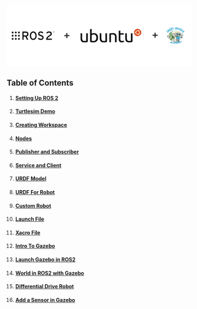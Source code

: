 ![ROS2 in Ubuntu](https://raw.githubusercontent.com/dhanushshettigar/Getting-Started-With-ROS2/master/cover-image.png)
## Table of Contents

1. #### [**Setting Up ROS 2**](https://github.com/dhanushshettigar/Getting-Started-With-ROS2/wiki/Getting-Started-With-ROS2)
2. #### [**Turtlesim Demo**](https://github.com/dhanushshettigar/Getting-Started-With-ROS2/wiki/Turtlesim)
3. #### [**Creating Workspace**](https://github.com/dhanushshettigar/Getting-Started-With-ROS2/wiki/Workspace)
4. #### [**Nodes**](https://github.com/dhanushshettigar/Getting-Started-With-ROS2/wiki/Nodes)
5. #### [**Publisher and Subscriber**](https://github.com/dhanushshettigar/Getting-Started-With-ROS2/wiki/Publisher-and-Subscriber)
6. #### [**Service and Client**](https://github.com/dhanushshettigar/Getting-Started-With-ROS2/wiki/Service-and-Client)
7. #### [**URDF Model**](https://github.com/dhanushshettigar/Getting-Started-With-ROS2/wiki/URDF-Model)
8. #### [**URDF For Robot**](https://github.com/dhanushshettigar/Getting-Started-With-ROS2/wiki/URDF-for-Robot)
9. #### [**Custom Robot**](https://github.com/dhanushshettigar/Getting-Started-With-ROS2/wiki/Custom-Robot-(2-Wheels))
10. #### [**Launch File**](https://github.com/dhanushshettigar/Getting-Started-With-ROS2/wiki/Launch-File)
11. #### [**Xacro File**](https://github.com/dhanushshettigar/Getting-Started-With-ROS2/wiki/Introduction-to-Xacro)
12. #### [**Intro To Gazebo**](https://github.com/dhanushshettigar/Getting-Started-With-ROS2/wiki/Intro-To-Gazebo)
13. #### [**Launch Gazebo in ROS2**](https://github.com/dhanushshettigar/Getting-Started-With-ROS2/wiki/Launching-Gazebo-in-ROS2)
14. #### [**World in ROS2 with Gazebo**](https://github.com/dhanushshettigar/Getting-Started-With-ROS2/wiki/Creating-a-World-in-ROS-with-Gazebo)
15. #### [**Differential Drive Robot**](https://github.com/dhanushshettigar/Getting-Started-With-ROS2/wiki/Differential-Drive-Robot-Teleop)
16. #### [**Add a Sensor in Gazebo**](https://github.com/dhanushshettigar/Getting-Started-With-ROS2/wiki/Add-a-Sensor-in-Gazebo)

